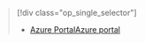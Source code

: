 > [!div class="op_single_selector"]
> * [<span data-ttu-id="eecec-101">Azure Portal</span><span class="sxs-lookup"><span data-stu-id="eecec-101">Azure portal</span></span>](../articles/storage/common/storage-e2e-troubleshooting.md)
> 
> 

